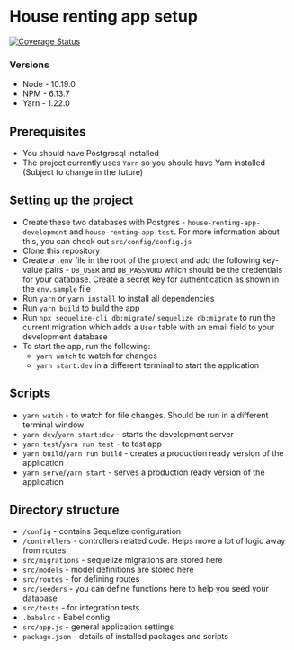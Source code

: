 # House renting app setup

[![Coverage Status](https://coveralls.io/repos/github/robocopkaka/house-renting-app/badge.svg?branch=ft-setup-circle-and-coverage)](https://coveralls.io/github/robocopkaka/house-renting-app?branch=ft-setup-circle-and-coverage)

### Versions
* Node - 10.19.0
* NPM - 6.13.7
* Yarn - 1.22.0

## Prerequisites
* You should have Postgresql installed
* The project currently uses `Yarn` so you should have Yarn installed (Subject to change in the future)

## Setting up the project
* Create these two databases with Postgres - `house-renting-app-development`
and `house-renting-app-test`. For more information about this, you can check out
`src/config/config.js`
* Clone this repository
* Create a `.env` file in the root of the project and add the following 
key-value pairs - `DB_USER` and `DB_PASSWORD` which should be the credentials
for your database.
Create a secret key for authentication as shown in the `env.sample` file
* Run `yarn` or `yarn install` to install all dependencies
* Run `yarn build` to build the app
* Run `npx sequelize-cli db:migrate`/ `sequelize db:migrate` to run the current migration which adds
a `User` table with an email field to your development database
* To start the app, run the following:
  - `yarn watch` to watch for changes
  - `yarn start:dev` in a different terminal to start the application

## Scripts
* `yarn watch` - to watch for file changes. Should be run in a different terminal window
* `yarn dev`/`yarn start:dev` - starts the development server
* `yarn test`/`yarn run test` - to test app
* `yarn build`/`yarn run build` - creates a production ready version of the application
* `yarn serve`/`yarn start` - serves a production ready version of the application

## Directory structure

* `/config` - contains Sequelize configuration
* `/controllers` - controllers related code. Helps move a lot of logic away from
routes
* `src/migrations` - sequelize migrations are stored here
* `src/models` - model definitions are stored here
* `src/routes` - for defining routes
* `src/seeders` - you can define functions here to help you seed your database
* `src/tests` - for integration tests
* `.babelrc` - Babel config
* `src/app.js` - general application settings
* `package.json` - details of installed packages and scripts